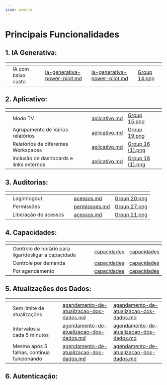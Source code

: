 ```yaml
---
icon: wrench
---
```


# Principais Funcionalidades



## 1. IA Generativa:



<table data-view="cards"><thead><tr><th></th><th></th><th></th><th data-hidden data-type="content-ref"></th><th data-hidden data-type="content-ref"></th><th data-hidden data-card-cover data-type="files"></th></tr></thead><tbody><tr><td></td><td>IA com baixo custo</td><td></td><td><a href="ia-generativa-power-pilot.md">ia-generativa-power-pilot.md</a></td><td><a href="ia-generativa-power-pilot.md">ia-generativa-power-pilot.md</a></td><td><a href="../.gitbook/assets/Group 14.png">Group 14.png</a></td></tr></tbody></table>



## 2. Aplicativo:



<table data-view="cards"><thead><tr><th></th><th></th><th></th><th data-hidden data-type="content-ref"></th><th data-hidden data-card-cover data-type="files"></th></tr></thead><tbody><tr><td></td><td>Modo TV</td><td></td><td><a href="aplicativo.md">aplicativo.md</a></td><td><a href="../.gitbook/assets/Group 15.png">Group 15.png</a></td></tr><tr><td></td><td>Agrupamento de Vários relatórios</td><td></td><td><a href="aplicativo.md">aplicativo.md</a></td><td><a href="../.gitbook/assets/Group 19.png">Group 19.png</a></td></tr><tr><td></td><td>Relatórios de diferentes Workspaces</td><td></td><td><a href="aplicativo.md">aplicativo.md</a></td><td><a href="../.gitbook/assets/Group 16 (1).png">Group 16 (1).png</a></td></tr><tr><td></td><td>Inclusão de dashboards e links externos</td><td></td><td><a href="aplicativo.md">aplicativo.md</a></td><td><a href="../.gitbook/assets/Group 18 (1).png">Group 18 (1).png</a></td></tr></tbody></table>





## 3. Auditorias:

<table data-view="cards"><thead><tr><th></th><th></th><th></th><th data-hidden data-type="content-ref"></th><th data-hidden data-card-cover data-type="files"></th></tr></thead><tbody><tr><td></td><td>Login/logout</td><td></td><td><a href="../portal-de-administracao/auditorias/acessos.md">acessos.md</a></td><td><a href="../.gitbook/assets/Group 20.png">Group 20.png</a></td></tr><tr><td></td><td>Permissões</td><td></td><td><a href="../portal-de-administracao/auditorias/permissoes.md">permissoes.md</a></td><td><a href="../.gitbook/assets/Group 27.png">Group 27.png</a></td></tr><tr><td></td><td>Liberação de acessos</td><td></td><td><a href="../portal-de-administracao/auditorias/acessos.md">acessos.md</a></td><td><a href="../.gitbook/assets/Group 21.png">Group 21.png</a></td></tr></tbody></table>



## 4.  Capacidades:



<table data-view="cards"><thead><tr><th></th><th></th><th></th><th data-hidden data-type="content-ref"></th><th data-hidden data-type="content-ref"></th></tr></thead><tbody><tr><td></td><td>Controle de horário para ligar/desligar a capacidade</td><td></td><td><a href="../portal-de-administracao/artefatos/capacidades/">capacidades</a></td><td><a href="../portal-de-administracao/artefatos/capacidades/">capacidades</a></td></tr><tr><td></td><td>Controle por demanda</td><td></td><td><a href="../portal-de-administracao/artefatos/capacidades/">capacidades</a></td><td><a href="../portal-de-administracao/artefatos/capacidades/">capacidades</a></td></tr><tr><td></td><td>Por agendamento</td><td></td><td><a href="../portal-de-administracao/artefatos/capacidades/">capacidades</a></td><td><a href="../portal-de-administracao/artefatos/capacidades/">capacidades</a></td></tr></tbody></table>



## 5.  Atualizações dos Dados:



<table data-view="cards"><thead><tr><th></th><th></th><th></th><th data-hidden data-type="content-ref"></th><th data-hidden data-type="content-ref"></th></tr></thead><tbody><tr><td></td><td>Sem limite de atualizações</td><td></td><td><a href="agendamento-de-atualizacao-dos-dados.md">agendamento-de-atualizacao-dos-dados.md</a></td><td><a href="agendamento-de-atualizacao-dos-dados.md">agendamento-de-atualizacao-dos-dados.md</a></td></tr><tr><td></td><td>Intervalos a cada 5 minutos</td><td></td><td><a href="agendamento-de-atualizacao-dos-dados.md">agendamento-de-atualizacao-dos-dados.md</a></td><td><a href="agendamento-de-atualizacao-dos-dados.md">agendamento-de-atualizacao-dos-dados.md</a></td></tr><tr><td></td><td>Mesmo após 5 falhas, continua funcionando</td><td></td><td><a href="agendamento-de-atualizacao-dos-dados.md">agendamento-de-atualizacao-dos-dados.md</a></td><td><a href="agendamento-de-atualizacao-dos-dados.md">agendamento-de-atualizacao-dos-dados.md</a></td></tr></tbody></table>



## 6. Autenticação:
